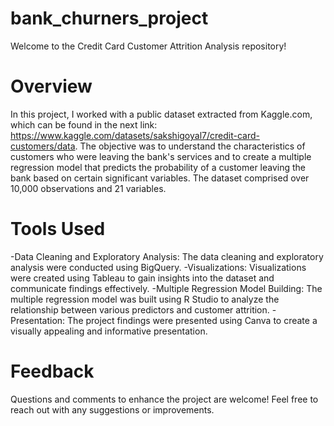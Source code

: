 # bank_churners_project
Welcome to the Credit Card Customer Attrition Analysis repository!

# Overview
In this project, I worked with a public dataset extracted from Kaggle.com, which can be found in the next link: https://www.kaggle.com/datasets/sakshigoyal7/credit-card-customers/data. The objective was to understand the characteristics of customers who were leaving the bank's services and to create a multiple regression model that predicts the probability of a customer leaving the bank based on certain significant variables. The dataset comprised over 10,000 observations and 21 variables.

# Tools Used
-Data Cleaning and Exploratory Analysis: The data cleaning and exploratory analysis were conducted using BigQuery.
-Visualizations: Visualizations were created using Tableau to gain insights into the dataset and communicate findings effectively.
-Multiple Regression Model Building: The multiple regression model was built using R Studio to analyze the relationship between various predictors and customer attrition.
-Presentation: The project findings were presented using Canva to create a visually appealing and informative presentation.
# Feedback
Questions and comments to enhance the project are welcome! Feel free to reach out with any suggestions or improvements.
